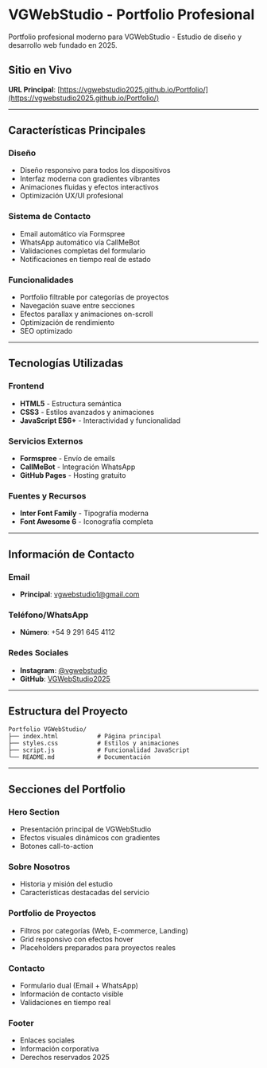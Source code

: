 # VGWebStudio - Portfolio Profesional

Portfolio profesional moderno para VGWebStudio - Estudio de diseño y desarrollo web fundado en 2025.

## Sitio en Vivo

**URL Principal**: [https://vgwebstudio2025.github.io/Portfolio/](https://vgwebstudio2025.github.io/Portfolio/)

---

## Características Principales

### Diseño
- Diseño responsivo para todos los dispositivos
- Interfaz moderna con gradientes vibrantes
- Animaciones fluidas y efectos interactivos
- Optimización UX/UI profesional

### Sistema de Contacto
- Email automático vía Formspree
- WhatsApp automático vía CallMeBot
- Validaciones completas del formulario
- Notificaciones en tiempo real de estado

### Funcionalidades
- Portfolio filtrable por categorías de proyectos
- Navegación suave entre secciones
- Efectos parallax y animaciones on-scroll
- Optimización de rendimiento
- SEO optimizado

---

## Tecnologías Utilizadas

### Frontend
- **HTML5** - Estructura semántica
- **CSS3** - Estilos avanzados y animaciones
- **JavaScript ES6+** - Interactividad y funcionalidad

### Servicios Externos
- **Formspree** - Envío de emails
- **CallMeBot** - Integración WhatsApp
- **GitHub Pages** - Hosting gratuito

### Fuentes y Recursos
- **Inter Font Family** - Tipografía moderna
- **Font Awesome 6** - Iconografía completa

---

## Información de Contacto

### Email
- **Principal**: vgwebstudio1@gmail.com

### Teléfono/WhatsApp
- **Número**: +54 9 291 645 4112

### Redes Sociales
- **Instagram**: [@vgwebstudio](https://www.instagram.com/vgwebstudio/)
- **GitHub**: [VGWebStudio2025](https://github.com/VGWebStudio2025?tab=repositories)

---

## Estructura del Proyecto

```
Portfolio VGWebStudio/
├── index.html           # Página principal
├── styles.css           # Estilos y animaciones
├── script.js            # Funcionalidad JavaScript
└── README.md            # Documentación
```

---

## Secciones del Portfolio

### Hero Section
- Presentación principal de VGWebStudio
- Efectos visuales dinámicos con gradientes
- Botones call-to-action

### Sobre Nosotros
- Historia y misión del estudio
- Características destacadas del servicio

### Portfolio de Proyectos
- Filtros por categorías (Web, E-commerce, Landing)
- Grid responsivo con efectos hover
- Placeholders preparados para proyectos reales

### Contacto
- Formulario dual (Email + WhatsApp)
- Información de contacto visible
- Validaciones en tiempo real

### Footer
- Enlaces sociales
- Información corporativa
- Derechos reservados 2025
